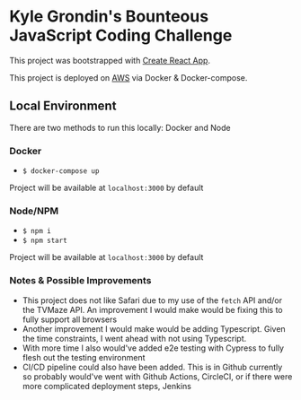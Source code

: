 # Kyle Grondin's Bounteous JavaScript Coding Challenge

This project was bootstrapped with [Create React App](https://github.com/facebook/create-react-app).

This project is deployed on [AWS](http://ec2-52-86-194-33.compute-1.amazonaws.com/) via Docker & Docker-compose.

## Local Environment

There are two methods to run this locally: Docker and Node

### Docker

-   `$ docker-compose up`

Project will be available at `localhost:3000` by default

### Node/NPM

-   `$ npm i`
-   `$ npm start`

Project will be available at `localhost:3000` by default

### Notes & Possible Improvements

-   This project does not like Safari due to my use of the `fetch` API and/or the TVMaze API. An improvement I would make would be fixing this to fully support all browsers
-   Another improvement I would make would be adding Typescript. Given the time constraints, I went ahead with not using Typescript.
-   With more time I also would've added e2e testing with Cypress to fully flesh out the testing environment
-   CI/CD pipeline could also have been added. This is in Github currently so probably would've went with Github Actions, CircleCI, or if there were more complicated deployment steps, Jenkins
